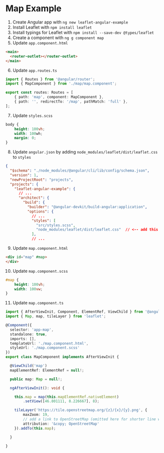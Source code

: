 # Map Example

1. Create Angular app with `ng new leaflet-angular-example`
2. Install Leaflet with `npm install leaflet`
3. Install typings for Leaflet with `npm install --save-dev @types/leaflet`
4. Create a component with `ng g component map`
5. Update `app.component.html`

```html
<main>
  <router-outlet></router-outlet>  
</main>
```

6. Update `app.routes.ts`

```typescript
import { Routes } from '@angular/router';
import { MapComponent } from './map/map.component';

export const routes: Routes = [
    { path: 'map', component: MapComponent },
    { path: '', redirectTo: '/map', pathMatch: 'full' },
];
```

7. Update `styles.scss`

```scss
body {
    height: 100vh;
    width: 100wh;
    margin: 0;
}
```

8. Update `angular.json` by adding `node_modules/leaflet/dist/leaflet.css` to `styles`

```json
{
  "$schema": "./node_modules/@angular/cli/lib/config/schema.json",
  "version": 1,
  "newProjectRoot": "projects",
  "projects": {
    "leaflet-angular-example": {
      // ...
      "architect": {
        "build": {
          "builder": "@angular-devkit/build-angular:application",
          "options": {
            // ...
            "styles": [
              "src/styles.scss",
              "node_modules/leaflet/dist/leaflet.css"  // <-- add this line
            ],
            // ...
```

9. Update `map.component.html`

```html
<div id="map" #map>
</div>
```

10. Update `map.component.scss`

```scss
#map {
    height: 100vh;
    width: 100vw;
}
```

11. Update `map.component.ts`

```typescript
import { AfterViewInit, Component, ElementRef, ViewChild } from '@angular/core';
import { Map, map, tileLayer } from 'leaflet';

@Component({
  selector: 'app-map',
  standalone: true,
  imports: [],
  templateUrl: './map.component.html',
  styleUrl: './map.component.scss'
})
export class MapComponent implements AfterViewInit {

  @ViewChild('map')
  mapElementRef: ElementRef = null!;

  public map: Map = null!;

  ngAfterViewInit(): void {

    this.map = map(this.mapElementRef.nativeElement)
        .setView([46.801111, 8.226667], 8);

    tileLayer('https://tile.openstreetmap.org/{z}/{x}/{y}.png', {
        maxZoom: 19,
        // add a link to OpenStreetMap (omitted here for shorter line width)
        attribution: '&copy; OpenStreetMap'
    }).addTo(this.map);

  }

}
```